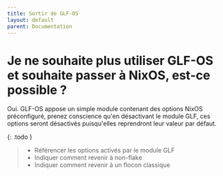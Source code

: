 ```yaml
---
title: Sortir de GLF-OS
layout: default
parent: Documentation
---
```


# Je ne souhaite plus utiliser GLF-OS et souhaite passer à NixOS, est-ce possible ? 

Oui. 
GLF-OS appose un simple module contenant des options NixOS préconfiguré, prenez conscience qu'en désactivant le module GLF, ces options 
seront désactivés puisqu'elles reprendront leur valeur par défaut. 

{: .todo }
> - Référencer les options activés par le module GLF
> - Indiquer comment revenir à non-flake
> - Indiquer comment revenir à un flocon classique
 
